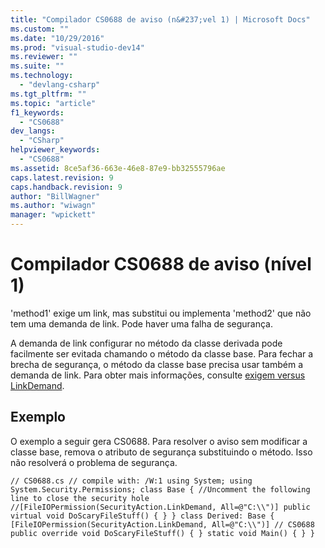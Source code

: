 ```yaml
---
title: "Compilador CS0688 de aviso (n&#237;vel 1) | Microsoft Docs"
ms.custom: ""
ms.date: "10/29/2016"
ms.prod: "visual-studio-dev14"
ms.reviewer: ""
ms.suite: ""
ms.technology: 
  - "devlang-csharp"
ms.tgt_pltfrm: ""
ms.topic: "article"
f1_keywords: 
  - "CS0688"
dev_langs: 
  - "CSharp"
helpviewer_keywords: 
  - "CS0688"
ms.assetid: 8ce5af36-663e-46e8-87e9-bb32555796ae
caps.latest.revision: 9
caps.handback.revision: 9
author: "BillWagner"
ms.author: "wiwagn"
manager: "wpickett"
---
```

# Compilador CS0688 de aviso (n&#237;vel 1)
'method1' exige um link, mas substitui ou implementa 'method2' que não tem uma demanda de link. Pode haver uma falha de segurança.  
  
 A demanda de link configurar no método da classe derivada pode facilmente ser evitada chamando o método da classe base. Para fechar a brecha de segurança, o método da classe base precisa usar também a demanda de link. Para obter mais informações, consulte [exigem versus LinkDemand](http://msdn.microsoft.com/pt-br/1ab877f2-70f4-4e0d-8116-943999dfe8f5).  
  
## Exemplo  
 O exemplo a seguir gera CS0688. Para resolver o aviso sem modificar a classe base, remova o atributo de segurança substituindo o método. Isso não resolverá o problema de segurança.  
  
```  
// CS0688.cs // compile with: /W:1 using System; using System.Security.Permissions; class Base { //Uncomment the following line to close the security hole //[FileIOPermission(SecurityAction.LinkDemand, All=@"C:\\")] public virtual void DoScaryFileStuff() { } } class Derived: Base { [FileIOPermission(SecurityAction.LinkDemand, All=@"C:\\")] // CS0688 public override void DoScaryFileStuff() { } static void Main() { } }  
```